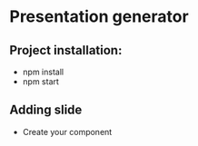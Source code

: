 # Presentation generator

## Project installation:
* npm install 
* npm start

## Adding slide

* Create your component
